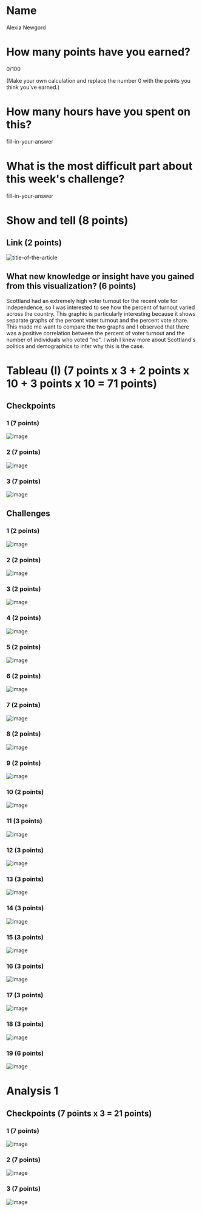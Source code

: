 # Name

Alexia Newgord

# How many points have you earned?

0/100

(Make your own calculation and replace the number 0 with the points you think you've earned.)

# How many hours have you spent on this?

fill-in-your-answer

# What is the most difficult part about this week's challenge?

fill-in-your-answer

# Show and tell (8 points)

## Link (2 points)

![title-of-the-article](http://www.viewsoftheworld.net/wp-content/uploads/2014/09/Scotland2014_VotesTurnout.jpg)

## What new knowledge or insight have you gained from this visualization? (6 points)

Scottland had an extremely high voter turnout for the recent vote for independence, so I was interested to see how the percent of turnout varied across the country.  This graphic is particularly interesting because it shows separate graphs of the percent voter turnout and the percent vote share.  This made me want to compare the two graphs and I observed that there was a positive correlation between the percent of voter turnout and the number of individuals who voted "no".  I wish I knew more about Scottland's politics and demographics to infer why this is the case.

# Tableau (I) (7 points x 3 + 2 points x 10 + 3 points x 10 = 71 points)

## Checkpoints

### 1 (7 points)

![image](cp1.png?raw=true)

### 2 (7 points)

![image](cp2.png?raw=true)

### 3 (7 points)

![image](cp3.png?raw=true)

## Challenges

### 1 (2 points)

![image](c1.png?raw=true)

### 2 (2 points)

![image](c2.png?raw=true)

### 3 (2 points)

![image](c3.png?raw=true)

### 4 (2 points)

![image](c4.png?raw=true)

### 5 (2 points)

![image](c5.png?raw=true)

### 6 (2 points)

![image](c6.png?raw=true)

### 7 (2 points)

![image](c7.png?raw=true)

### 8 (2 points)

![image](c8.png?raw=true)

### 9 (2 points)

![image](c9.png?raw=true)

### 10 (2 points)

![image](c10.png?raw=true)

### 11 (3 points)

![image](c11.png?raw=true)

### 12 (3 points)

![image](c12.png?raw=true)

### 13 (3 points)

![image](c13.png?raw=true)

### 14 (3 points)

![image](c14.png?raw=true)

### 15 (3 points)

![image](c15.png?raw=true)

### 16 (3 points)

![image](c16.png?raw=true)

### 17 (3 points)

![image](c17.png?raw=true)

### 18 (3 points)

![image](c18.png?raw=true)

### 19 (6 points)

![image](c19.png?raw=true)



# Analysis 1

## Checkpoints (7 points x 3 = 21 points)

### 1 (7 points)

![image](a1.png?raw=true)

### 2 (7 points)

![image](a2.png?raw=true)

### 3 (7 points)

![image](a3.png?raw=true)
